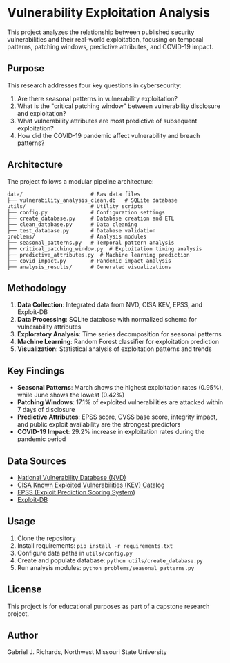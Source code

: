 # Vulnerability Exploitation Analysis

This project analyzes the relationship between published security vulnerabilities and their real-world exploitation, focusing on temporal patterns, patching windows, predictive attributes, and COVID-19 impact.

## Purpose

This research addresses four key questions in cybersecurity:
1. Are there seasonal patterns in vulnerability exploitation?
2. What is the "critical patching window" between vulnerability disclosure and exploitation?
3. What vulnerability attributes are most predictive of subsequent exploitation?
4. How did the COVID-19 pandemic affect vulnerability and breach patterns?

## Architecture

The project follows a modular pipeline architecture:

```
data/                      # Raw data files
├── vulnerability_analysis_clean.db   # SQLite database
utils/                     # Utility scripts
├── config.py              # Configuration settings
├── create_database.py     # Database creation and ETL
├── clean_database.py      # Data cleaning
├── test_database.py       # Database validation
problems/                  # Analysis modules
├── seasonal_patterns.py   # Temporal pattern analysis
├── critical_patching_window.py  # Exploitation timing analysis
├── predictive_attributes.py  # Machine learning prediction
├── covid_impact.py        # Pandemic impact analysis
├── analysis_results/      # Generated visualizations
```

## Methodology

1. **Data Collection**: Integrated data from NVD, CISA KEV, EPSS, and Exploit-DB
2. **Data Processing**: SQLite database with normalized schema for vulnerability attributes
3. **Exploratory Analysis**: Time series decomposition for seasonal patterns
4. **Machine Learning**: Random Forest classifier for exploitation prediction
5. **Visualization**: Statistical analysis of exploitation patterns and trends

## Key Findings

- **Seasonal Patterns**: March shows the highest exploitation rates (0.95%), while June shows the lowest (0.42%)
- **Patching Windows**: 17.1% of exploited vulnerabilities are attacked within 7 days of disclosure
- **Predictive Attributes**: EPSS score, CVSS base score, integrity impact, and public exploit availability are the strongest predictors
- **COVID-19 Impact**: 29.2% increase in exploitation rates during the pandemic period

## Data Sources

- [National Vulnerability Database (NVD)](https://nvd.nist.gov/)
- [CISA Known Exploited Vulnerabilities (KEV) Catalog](https://www.cisa.gov/known-exploited-vulnerabilities-catalog)
- [EPSS (Exploit Prediction Scoring System)](https://www.first.org/epss/)
- [Exploit-DB](https://www.exploit-db.com/)

## Usage

1. Clone the repository
2. Install requirements: `pip install -r requirements.txt`
3. Configure data paths in `utils/config.py`
4. Create and populate database: `python utils/create_database.py`
5. Run analysis modules: `python problems/seasonal_patterns.py`

## License

This project is for educational purposes as part of a capstone research project.

## Author

Gabriel J. Richards, Northwest Missouri State University